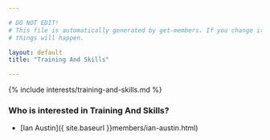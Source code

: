 ```yaml
---

# DO NOT EDIT!
# This file is automatically generated by get-members. If you change it, bad
# things will happen.

layout: default
title: "Training And Skills"

---
```


{% include interests/training-and-skills.md %}

### Who is interested in Training And Skills?


* [Ian Austin]({ site.baseurl }}members/ian-austin.html)
